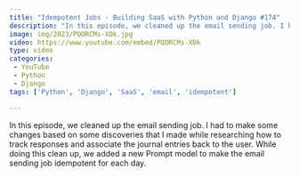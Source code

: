 ```yaml
---
title: "Idempotent Jobs - Building SaaS with Python and Django #174"
description: "In this episode, we cleaned up the email sending job. I had to make some changes based on some discoveries that I made while researching how to track responses and associate the journal entries back to the user. While doing this clean up, we added a new Prompt model to make the email sending job idempotent for each day."
image: img/2023/PQORCMs-XOk.jpg
video: https://www.youtube.com/embed/PQORCMs-XOk
type: video
categories:
 - YouTube
 - Python
 - Django
tags: ['Python', 'Django', 'SaaS', 'email', 'idempotent']

---
```


In this episode, we cleaned up the email sending job. I had to make some changes based on some discoveries that I made while researching how to track responses and associate the journal entries back to the user. While doing this clean up, we added a new Prompt model to make the email sending job idempotent for each day.
